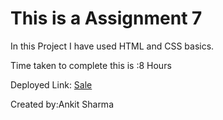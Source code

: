 # This is a Assignment 7

In this Project I have used HTML and CSS basics.

Time taken to complete this is :8 Hours


Deployed Link: [Sale](https://assignment7-ineuron.netlify.app)

Created by:Ankit Sharma